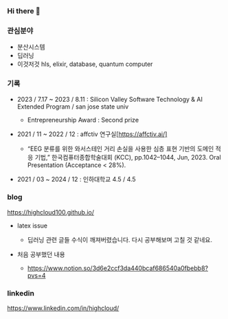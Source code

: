 ### Hi there 👋

### 관심분야
- 분산시스템
- 딥러닝 
- 이것저것 hls, elixir, database, quantum computer

### 기록

- 2023 / 7.17 ~ 2023 / 8.11 : Silicon Valley Software Technology & AI Extended Program / san jose state univ
   - Entrepreneurship Award : Second prize

- 2021 / 11 ~ 2022 / 12 : affctiv 연구실[https://affctiv.ai/]
   - “EEG 분류를 위한 와서스테인 거리 손실을 사용한 심층 표현 기반의 도메인 적응 기법,” 한국컴퓨터종합학술대회 (KCC), pp.1042–1044, Jun, 2023. Oral Presentation (Acceptance < 28%). 
- 2021 / 03 ~ 2024 / 12 : 인하대학교 4.5 / 4.5

### blog
https://highcloud100.github.io/
- latex issue
  - 딥러닝 관련 글들 수식이 깨져버렸습니다. 다시 공부해보며 고칠 것 같네요.

- 처음 공부했던 내용
   -  https://www.notion.so/3d6e2ccf3da440bcaf686540a0fbebb8?pvs=4 

### linkedin
https://www.linkedin.com/in/highcloud/


<!--
**highcloud100/highcloud100** is a ✨ _special_ ✨ repository because its `README.md` (this file) appears on your GitHub profile.

Here are some ideas to get you started:

- 🔭 I’m currently working on ...
- 🌱 I’m currently learning ...
- 👯 I’m looking to collaborate on ...
- 🤔 I’m looking for help with ...
- 💬 Ask me about ...
- 📫 How to reach me: ...
- 😄 Pronouns: ...
- ⚡ Fun fact: ...
-->

